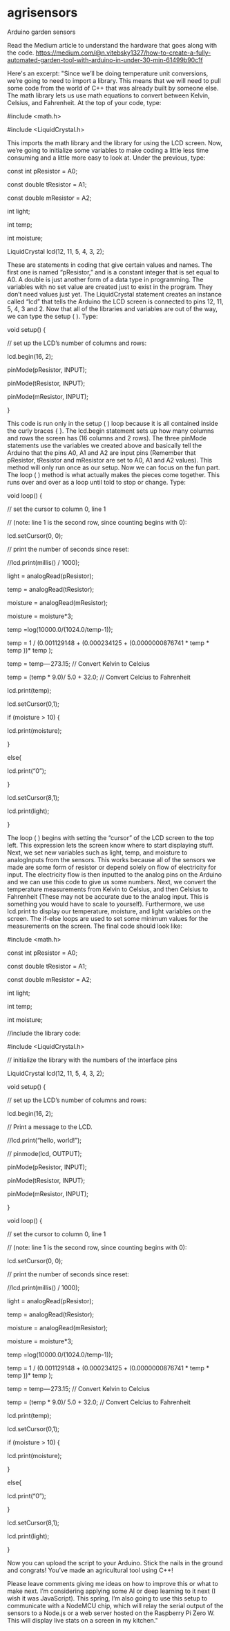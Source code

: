 # agrisensors
Arduino garden sensors

Read the Medium article to understand the hardware that goes along with the code.
https://medium.com/@n.vitebsky1327/how-to-create-a-fully-automated-garden-tool-with-arduino-in-under-30-min-61499b90c1f

Here's an excerpt:
"Since we’ll be doing temperature unit conversions, we’re going to need to import a library. This means that we will need to pull some code from the world of C++ that was already built by someone else. The math library lets us use math equations to convert between Kelvin, Celsius, and Fahrenheit. At the top of your code, type:

#include <math.h>

#include <LiquidCrystal.h>

This imports the math library and the library for using the LCD screen. Now, we’re going to initialize some variables to make coding a little less time consuming and a little more easy to look at. Under the previous, type:

const int pResistor = A0;

const double tResistor = A1;

const double mResistor = A2;

int light;

int temp;

int moisture;

LiquidCrystal lcd(12, 11, 5, 4, 3, 2);

These are statements in coding that give certain values and names. The first one is named “pResistor,” and is a constant integer that is set equal to A0. A double is just another form of a data type in programming. The variables with no set value are created just to exist in the program. They don’t need values just yet. The LiquidCrystal statement creates an instance called “lcd” that tells the Arduino the LCD screen is connected to pins 12, 11, 5, 4, 3 and 2.
Now that all of the libraries and variables are out of the way, we can type the setup ( ). Type:

void setup() {

// set up the LCD’s number of columns and rows:

lcd.begin(16, 2);

pinMode(pResistor, INPUT);

pinMode(tResistor, INPUT);

pinMode(mResistor, INPUT);

}

This code is run only in the setup ( ) loop because it is all contained inside the curly braces { }. The lcd.begin statement sets up how many columns and rows the screen has (16 columns and 2 rows). The three pinMode statements use the variables we created above and basically tell the Arduino that the pins A0, A1 and A2 are input pins (Remember that pResistor, tResistor and mResistor are set to A0, A1 and A2 values). This method will only run once as our setup.
Now we can focus on the fun part. The loop ( ) method is what actually makes the pieces come together. This runs over and over as a loop until told to stop or change. Type:

void loop() {

// set the cursor to column 0, line 1

// (note: line 1 is the second row, since counting begins with 0):

lcd.setCursor(0, 0);

// print the number of seconds since reset:

//lcd.print(millis() / 1000);

light = analogRead(pResistor);

temp = analogRead(tResistor);

moisture = analogRead(mResistor);

moisture = moisture*3;


temp =log(10000.0/(1024.0/temp-1));

temp = 1 / (0.001129148 + (0.000234125 + (0.0000000876741 * temp * temp ))* temp );

temp = temp — 273.15; // Convert Kelvin to Celcius

temp = (temp * 9.0)/ 5.0 + 32.0; // Convert Celcius to Fahrenheit


lcd.print(temp);

lcd.setCursor(0,1);

if (moisture > 10) {

lcd.print(moisture);

}

else{

lcd.print(“0”);

}

lcd.setCursor(8,1);

lcd.print(light);

}

The loop ( ) begins with setting the “cursor” of the LCD screen to the top left. This expression lets the screen know where to start 
displaying stuff. Next, we set new variables such as light, temp, and moisture to analogInputs from the sensors. This works because all 
of the sensors we made are some form of resistor or depend solely on flow of electricity for input. The electricity flow is then inputted to the analog pins on the Arduino and we can use this code to give us some numbers. Next, we convert the temperature measurements from Kelvin to Celsius, and then Celsius to Fahrenheit (These may not be accurate due to the analog input. This is something you would have to scale to yourself). Furthermore, we use lcd.print to display our temperature, moisture, and light variables on the screen. The if-else loops are used to set some minimum values for the measurements on the screen.
The final code should look like:

#include <math.h>

const int pResistor = A0;

const double tResistor = A1;

const double mResistor = A2;

int light;

int temp;

int moisture;

//include the library code:

#include <LiquidCrystal.h>

// initialize the library with the numbers of the interface pins

LiquidCrystal lcd(12, 11, 5, 4, 3, 2);

void setup() {

// set up the LCD’s number of columns and rows:

lcd.begin(16, 2);

// Print a message to the LCD.

//lcd.print(“hello, world!”);

// pinmode(lcd, OUTPUT);

pinMode(pResistor, INPUT);

pinMode(tResistor, INPUT);

pinMode(mResistor, INPUT);

}

void loop() {

// set the cursor to column 0, line 1

// (note: line 1 is the second row, since counting begins with 0):

lcd.setCursor(0, 0);

// print the number of seconds since reset:

//lcd.print(millis() / 1000);

light = analogRead(pResistor);

temp = analogRead(tResistor);

moisture = analogRead(mResistor);

moisture = moisture*3;


temp =log(10000.0/(1024.0/temp-1));

temp = 1 / (0.001129148 + (0.000234125 + (0.0000000876741 * temp * temp ))* temp );

temp = temp — 273.15; // Convert Kelvin to Celcius

temp = (temp * 9.0)/ 5.0 + 32.0; // Convert Celcius to Fahrenheit

lcd.print(temp);

lcd.setCursor(0,1);

if (moisture > 10) {

lcd.print(moisture);

}

else{

lcd.print(“0”);

}


lcd.setCursor(8,1);

lcd.print(light);

}

Now you can upload the script to your Arduino. Stick the nails in the ground and congrats! You’ve made an agricultural tool using C++!

Please leave comments giving me ideas on how to improve this or what to make next. I’m considering applying some AI or deep learning to 
it next (I wish it was JavaScript). This spring, I’m also going to use this setup to communicate with a NodeMCU chip, which will relay the serial output of the sensors to a Node.js or a web server hosted on the Raspberry Pi Zero W. This will display live stats on a screen in my kitchen."
